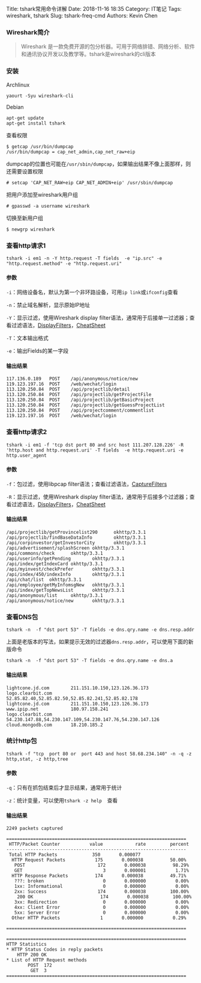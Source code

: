 Title: tshark常用命令详解
Date: 2018-11-16 18:35
Category: IT笔记
Tags: wireshark, tshark
Slug: tshark-freq-cmd
Authors: Kevin Chen




### Wireshark简介

> Wireshark 是一款免费开源的包分析器。可用于网络排错、网络分析、软件和通讯协议开发以及教学等。tshark是wireshark的cli版本



### 安装

Archlinux

```
yaourt -Syu wireshark-cli
```



Debian

```
apt-get update
apt-get install tshark
```



查看权限

```
$ getcap /usr/bin/dumpcap
/usr/bin/dumpcap = cap_net_admin,cap_net_raw+eip
```

dumpcap的位置也可能在`/usr/sbin/dumpcap`，如果输出结果不像上面那样，则还需要设置权限

```
# setcap 'CAP_NET_RAW+eip CAP_NET_ADMIN+eip' /usr/sbin/dumpcap
```

把用户添加至wireshark用户组

```
# gpasswd -a username wireshark
```

切换至新用户组

```
$ newgrp wireshark
```





### 查看http请求1

```
tshark -i em1 -n -Y http.request -T fields  -e "ip.src" -e "http.request.method" -e "http.request.uri"
```
#### 参数

`-i`：网络设备名，默认为第一个非环路设备，可用`ip link`或`ifconfig`查看

`-n`：禁止域名解析，显示原始IP地址

`-Y`：显示过滤，使用Wireshark display filter语法，通常用于后接单一过滤器；查看过滤语法，[DisplayFilters](https://wiki.wireshark.org/DisplayFilters)，[CheatSheet](http://packetlife.net/blog/2008/oct/18/cheat-sheets-tcpdump-and-wireshark/)

`-T`：文本输出格式

`-e`：输出Fields的某一字段

#### 输出结果

```
117.136.0.189   POST    /api/anonymous/notice/new
119.123.197.16  POST    /web/wechat/login
113.120.250.84  POST    /api/projectlib/detail
113.120.250.84  POST    /api/projectlib/getProjectFile
113.120.250.84  POST    /api/projectlib/getBasicProject
113.120.250.84  POST    /api/projectlib/getGuessProjectList
113.120.250.84  POST    /api/projectcomment/commentlist
119.123.197.16  POST    /web/wechat/login
```







### 查看http请求2


```
tshark -i em1 -f 'tcp dst port 80 and src host 111.207.128.226' -R 'http.host and http.request.uri' -T fields  -e http.request.uri -e http.user_agent
```
#### 参数

`-f`：包过滤，使用libpcap filter语法；查看过滤语法，[CaptureFilters](https://wiki.wireshark.org/CaptureFilters)

`-R`：显示过滤，使用Wireshark display filter语法，通常用于后接多个过滤器；查看过滤语法，[DisplayFilters](https://wiki.wireshark.org/DisplayFilters)，[CheatSheet](http://packetlife.net/blog/2008/oct/18/cheat-sheets-tcpdump-and-wireshark/)

#### 输出结果

```
/api/projectlib/getProvincelist290      okhttp/3.3.1
/api/projectlib/findBaseDataInfo        okhttp/3.3.1
/api/corpinvestor/getInvestorCity       okhttp/3.3.1
/api/advertisement/splashScreen okhttp/3.3.1
/api/commons/check      okhttp/3.3.1
/api/userinfo/getPending        okhttp/3.3.1
/api/index/getIndexCard okhttp/3.3.1
/api/myinvest/checkPrefer       okhttp/3.3.1
/api/index/450/indexInfo        okhttp/3.3.1
/api/chat/list  okhttp/3.3.1
/api/employee/getMyInfomsgNew   okhttp/3.3.1
/api/index/getTopNewsList       okhttp/3.3.1
/api/anonymous/list     okhttp/3.3.1
/api/anonymous/notice/new       okhttp/3.3.1
```



### 查看DNS包

```
tshark -n  -f "dst port 53" -T fields -e dns.qry.name -e dns.resp.addr
```
上面是老版本的写法，如果提示无效的过滤器`dns.resp.addr`，可以使用下面的新版命令
```
tshark -n  -f "dst port 53" -T fields -e dns.qry.name -e dns.a
```

#### 输出结果

```
lightcone.jd.com        211.151.10.150,123.126.36.173
logo.clearbit.com       52.85.82.40,52.85.82.50,52.85.82.241,52.85.82.178
lightcone.jd.com        211.151.10.150,123.126.36.173
www.ipip.net    		180.97.158.241
logo.clearbit.com       54.230.147.88,54.230.147.109,54.230.147.76,54.230.147.126
cloud.mongodb.com       18.210.185.2
```



### 统计http包

```
tshark -f "tcp  port 80 or  port 443 and host 58.68.234.140" -n -q -z http,stat, -z http,tree
```
#### 参数

`-q`：只有在抓包结束后才显示结果，通常用于统计

`-z`：统计变量，可以使用`tshark -z help  `查看

#### 输出结果

```
2249 packets captured

===================================================================
 HTTP/Packet Counter           value            rate         percent
-------------------------------------------------------------------
 Total HTTP Packets             350       0.000077                
  HTTP Request Packets           175       0.000038          50.00%
   POST                           172       0.000038          98.29%
   GET                              3       0.000001           1.71%
  HTTP Response Packets          174       0.000038          49.71%
   ???: broken                      0       0.000000           0.00%
   1xx: Informational               0       0.000000           0.00%
   2xx: Success                   174       0.000038         100.00%
    200 OK                         174       0.000038         100.00%
   3xx: Redirection                 0       0.000000           0.00%
   4xx: Client Error                0       0.000000           0.00%
   5xx: Server Error                0       0.000000           0.00%
  Other HTTP Packets               1       0.000000           0.29%

===================================================================

===================================================================
HTTP Statistics
* HTTP Status Codes in reply packets
    HTTP 200 OK
* List of HTTP Request methods
        POST  172 
         GET  3 
===================================================================
```


